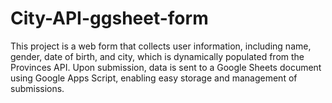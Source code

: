 # City-API-ggsheet-form
This project is a web form that collects user information, including name, gender, date of birth, and city, which is dynamically populated from the Provinces API. Upon submission, data is sent to a Google Sheets document using Google Apps Script, enabling easy storage and management of submissions.
